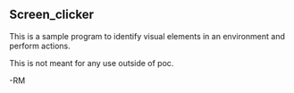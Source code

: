 ## Screen_clicker

This is a sample program to identify visual elements in an environment and perform actions.

This is not meant for any use outside of poc.

-RM
